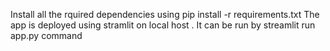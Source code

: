Install all the rquired dependencies using pip install -r requirements.txt
The app is deployed using stramlit on local host . It can be run by streamlit run app.py command 
